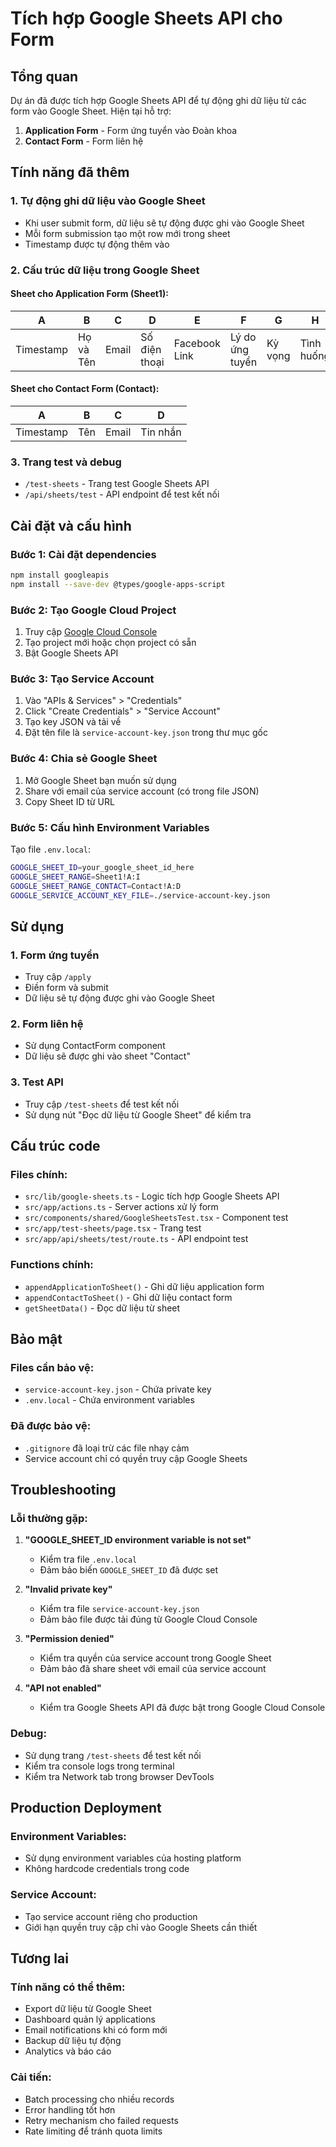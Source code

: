 # Tích hợp Google Sheets API cho Form

## Tổng quan

Dự án đã được tích hợp Google Sheets API để tự động ghi dữ liệu từ các form vào Google Sheet. Hiện tại hỗ trợ:

1. **Application Form** - Form ứng tuyển vào Đoàn khoa
2. **Contact Form** - Form liên hệ

## Tính năng đã thêm

### 1. Tự động ghi dữ liệu vào Google Sheet
- Khi user submit form, dữ liệu sẽ tự động được ghi vào Google Sheet
- Mỗi form submission tạo một row mới trong sheet
- Timestamp được tự động thêm vào

### 2. Cấu trúc dữ liệu trong Google Sheet

#### Sheet cho Application Form (Sheet1):
| A | B | C | D | E | F | G | H | I |
|---|---|---|---|---|---|---|---|---|
| Timestamp | Họ và Tên | Email | Số điện thoại | Facebook Link | Lý do ứng tuyển | Kỳ vọng | Tình huống | Ban chuyên môn |

#### Sheet cho Contact Form (Contact):
| A | B | C | D |
|---|---|---|---|
| Timestamp | Tên | Email | Tin nhắn |

### 3. Trang test và debug
- `/test-sheets` - Trang test Google Sheets API
- `/api/sheets/test` - API endpoint để test kết nối

## Cài đặt và cấu hình

### Bước 1: Cài đặt dependencies
```bash
npm install googleapis
npm install --save-dev @types/google-apps-script
```

### Bước 2: Tạo Google Cloud Project
1. Truy cập [Google Cloud Console](https://console.cloud.google.com/)
2. Tạo project mới hoặc chọn project có sẵn
3. Bật Google Sheets API

### Bước 3: Tạo Service Account
1. Vào "APIs & Services" > "Credentials"
2. Click "Create Credentials" > "Service Account"
3. Tạo key JSON và tải về
4. Đặt tên file là `service-account-key.json` trong thư mục gốc

### Bước 4: Chia sẻ Google Sheet
1. Mở Google Sheet bạn muốn sử dụng
2. Share với email của service account (có trong file JSON)
3. Copy Sheet ID từ URL

### Bước 5: Cấu hình Environment Variables
Tạo file `.env.local`:
```bash
GOOGLE_SHEET_ID=your_google_sheet_id_here
GOOGLE_SHEET_RANGE=Sheet1!A:I
GOOGLE_SHEET_RANGE_CONTACT=Contact!A:D
GOOGLE_SERVICE_ACCOUNT_KEY_FILE=./service-account-key.json
```

## Sử dụng

### 1. Form ứng tuyển
- Truy cập `/apply`
- Điền form và submit
- Dữ liệu sẽ tự động được ghi vào Google Sheet

### 2. Form liên hệ
- Sử dụng ContactForm component
- Dữ liệu sẽ được ghi vào sheet "Contact"

### 3. Test API
- Truy cập `/test-sheets` để test kết nối
- Sử dụng nút "Đọc dữ liệu từ Google Sheet" để kiểm tra

## Cấu trúc code

### Files chính:
- `src/lib/google-sheets.ts` - Logic tích hợp Google Sheets API
- `src/app/actions.ts` - Server actions xử lý form
- `src/components/shared/GoogleSheetsTest.tsx` - Component test
- `src/app/test-sheets/page.tsx` - Trang test
- `src/app/api/sheets/test/route.ts` - API endpoint test

### Functions chính:
- `appendApplicationToSheet()` - Ghi dữ liệu application form
- `appendContactToSheet()` - Ghi dữ liệu contact form
- `getSheetData()` - Đọc dữ liệu từ sheet

## Bảo mật

### Files cần bảo vệ:
- `service-account-key.json` - Chứa private key
- `.env.local` - Chứa environment variables

### Đã được bảo vệ:
- `.gitignore` đã loại trừ các file nhạy cảm
- Service account chỉ có quyền truy cập Google Sheets

## Troubleshooting

### Lỗi thường gặp:

1. **"GOOGLE_SHEET_ID environment variable is not set"**
   - Kiểm tra file `.env.local`
   - Đảm bảo biến `GOOGLE_SHEET_ID` đã được set

2. **"Invalid private key"**
   - Kiểm tra file `service-account-key.json`
   - Đảm bảo file được tải đúng từ Google Cloud Console

3. **"Permission denied"**
   - Kiểm tra quyền của service account trong Google Sheet
   - Đảm bảo đã share sheet với email của service account

4. **"API not enabled"**
   - Kiểm tra Google Sheets API đã được bật trong Google Cloud Console

### Debug:
- Sử dụng trang `/test-sheets` để test kết nối
- Kiểm tra console logs trong terminal
- Kiểm tra Network tab trong browser DevTools

## Production Deployment

### Environment Variables:
- Sử dụng environment variables của hosting platform
- Không hardcode credentials trong code

### Service Account:
- Tạo service account riêng cho production
- Giới hạn quyền truy cập chỉ vào Google Sheets cần thiết

## Tương lai

### Tính năng có thể thêm:
- Export dữ liệu từ Google Sheet
- Dashboard quản lý applications
- Email notifications khi có form mới
- Backup dữ liệu tự động
- Analytics và báo cáo

### Cải tiến:
- Batch processing cho nhiều records
- Error handling tốt hơn
- Retry mechanism cho failed requests
- Rate limiting để tránh quota limits
